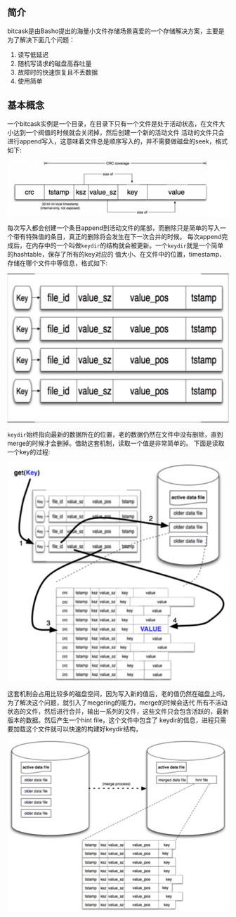 ## 简介

bitcask是由Basho提出的海量小文件存储场景喜爱的一个存储解决方案，主要是为了解决下面几个问题：

1. 读写低延迟
2. 随机写请求的磁盘高吞吐量
3. 故障时的快速恢复且不丢数据
4. 使用简单




## 基本概念

一个bitcask实例是一个目录，在目录下只有一个文件是处于活动状态，在文件大小达到一个阀值的时候就会关闭掉，然后创建一个新的活动文件
活动的文件只会进行append写入，这意味着文件总是顺序写入的，并不需要做磁盘的seek，格式如下:

![bitcask](img/bitcask-format.jpg)

每次写入都会创建一个条目append到活动文件的尾部，而删除只是简单的写入一个带有特殊值的条目，真正的删除将会发生在下一次合并的时候。
每次append完成后，在内存中的一个叫做`keydir`的结构就会被更新。一个`keydir`就是一个简单的hashtable，保存了所有的key对应的
值大小、在文件中的位置，timestamp、存储在哪个文件中等信息，格式如下:

![keydir](img/keydir.jpg)

`keydir`始终指向最新的数据所在的位置，老的数据仍然在文件中没有删除，直到merge的时候才会删掉。借助这套机制，读取一个值是非常简单的。
下面是读取一个key的过程:

![get-key](img/get-key.jpg)

这套机制会占用比较多的磁盘空间，因为写入新的值后，老的值仍然在磁盘上吗，为了解决这个问题，就引入了megering的能力，merge的时候会迭代
所有不活动状态的文件，然后进行合并，输出一系列的文件，这些文件只会包含活跃的，最新版本的数据。然后产生一个hint file，这个文件中包含了
keydir的信息，进程只需要加载这个文件就可以快速的构建好keydir结构，


![create-key-dir](img/create-key-dir.jpg)
